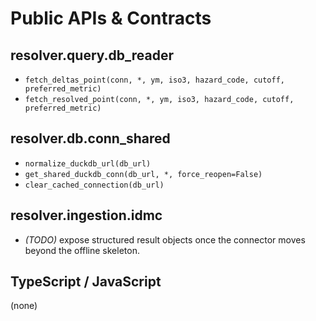 # Public APIs & Contracts

## resolver.query.db_reader

- `fetch_deltas_point(conn, *, ym, iso3, hazard_code, cutoff, preferred_metric)`
- `fetch_resolved_point(conn, *, ym, iso3, hazard_code, cutoff, preferred_metric)`

## resolver.db.conn_shared

- `normalize_duckdb_url(db_url)`
- `get_shared_duckdb_conn(db_url, *, force_reopen=False)`
- `clear_cached_connection(db_url)`

## resolver.ingestion.idmc

- *(TODO)* expose structured result objects once the connector moves beyond the offline skeleton.

## TypeScript / JavaScript

(none)
